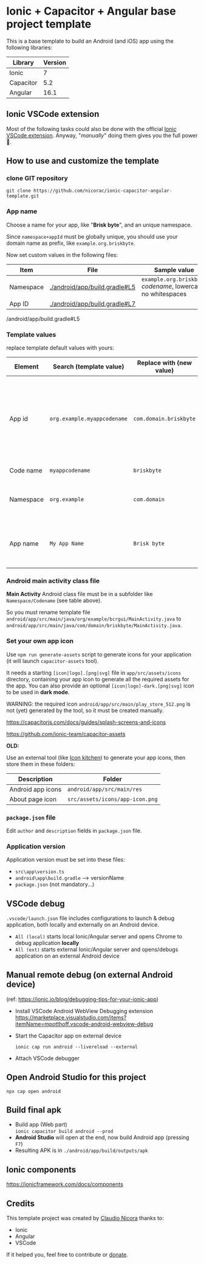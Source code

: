 # Ionic + Capacitor + Angular base project template

This is a base template to build an Android (and iOS) app using the following libraries:

Library     | Version
------------|--------
Ionic       | 7
Capacitor   | 5.2
Angular     | 16.1

## Ionic VSCode extension

Most of the following tasks could also be done with the official [Ionic VSCode extension](https://marketplace.visualstudio.com/items?itemName=ionic.ionic). Anyway, "_manually_" doing them gives you the full power 🚀.

## How to use and customize the template

### clone GIT repository

`git clone https://github.com/nicorac/ionic-capacitor-angular-template.git`

### App name

Choose a name for your app, like "**Brisk byte**", and an unique namespace.

Since `namespace+appId` must be globally unique, you should use your domain name as prefix, like `example.org.briskbyte`.

Now set custom values in the following files:

Item        | File                                                              | Sample value
------------|-------------------------------------------------------------------|--------------------------------------
Namespace   | [./android/app/build.gradle#L5](./android/app/build.gradle#L75)   | `example.org.briskbyte`<br>_codename_, lowercase no whitespaces
App ID    | [./android/app/build.gradle#L7](./android/app/build.gradle#L7)

/android/app/build.gradle#L5

### Template values

replace template default values with yours:

Element   | Search (template value)     | Replace with (new value)  | Notes
----------|-----------------------------|---------------------------|--------------------------------------------------------------------------------------------------------
App id    | `org.example.myappcodename` | `com.domain.briskbyte`    |  application unique id (must be globally unique, so include your full domain, **lowercase, no dashes**)
Code name | `myappcodename`             | `briskbyte`               |  lowercase, no dashes
Namespace | `org.example`               | `com.domain`              |  should be unique, so better use your domain
App name  | `My App Name`               | `Brisk byte`              |  application "human-readable" name (no formatting limits)

### Android **main activity** class file

**Main Activity** Android class file must be in a subfolder like `Namespace/Codename` (see table above).

So you must rename template file
`android/app/src/main/java/org/example/bcrgui/MainActivity.java`
to `android/app/src/main/java/com/domain/briskbyte/MainActivity.java`.

### Set your own app icon

Use `npm run generate-assets` script to generate icons for your application (it will launch `capacitor-assets` tool).

It needs a starting `[icon|logo].[png|svg]` file in `app/src/assets/icons` directory, containing your app icon to generate all the required assets for the app. You can also provide an optional `[icon|logo]-dark.[png|svg]` icon to be used in **dark mode**.

WARNING: the required icon `android/app/src/main/play_store_512.png` is not (yet) generated by the tool, so it must be created manually.

<https://capacitorjs.com/docs/guides/splash-screens-and-icons>

<https://github.com/ionic-team/capacitor-assets>

**OLD:**

Use an external tool (like [Icon kitchen](https://icon.kitchen)) to generate your app icons, then store them in these folders:

Description         | Folder
--------------------|--------------------------------
Android app icons   | `android/app/src/main/res`
About page icon     | `src/assets/icons/app-icon.png`

### `package.json` file

Edit `author` and `description` fields in `package.json` file.

### Application version

Application version must be set into these files:

- `src\app\version.ts`
- `android\app\build.gradle` --> versionName
- `package.json` (not mandatory...)

## VSCode debug

`.vscode/launch.json` file includes configurations to launch & debug application, both locally and externally on an Android device.

- `All (local)` starts local Ionic/Angular server and opens Chrome to debug application **locally**
- `All (ext)` starts external Ionic/Angular server and opens/debugs application on an external Android device

## Manual remote debug (on external Android device)

(ref: <https://ionic.io/blog/debugging-tips-for-your-ionic-app>)

- Install VSCode Android WebView Debugging extension \
  <https://marketplace.visualstudio.com/items?itemName=mpotthoff.vscode-android-webview-debug>

- Start the Capacitor app on external device

  `ionic cap run android --livereload --external`

- Attach VSCode debugger

## Open Android Studio for this project

`npx cap open android`

## Build final apk

- Build app (Web part) \
  `ionic capacitor build android --prod`
- **Android Studio** will open at the end, now build Android app (pressing `F7`)
- Resulting APK is in `./android/app/build/outputs/apk`

## Ionic components

<https://ionicframework.com/docs/components>

## Credits

This template project was created by [Claudio Nicora](https://github.com/nicorac) thanks to:

- Ionic
- Angular
- VSCode

If it helped you, feel free to contribute or [donate](https://coolsoft.altervista.org/en/donate).
